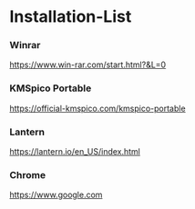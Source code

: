 # Installation-List

### Winrar 
https://www.win-rar.com/start.html?&L=0

### KMSpico Portable
https://official-kmspico.com/kmspico-portable

### Lantern
https://lantern.io/en_US/index.html

### Chrome
https://www.google.com

###
